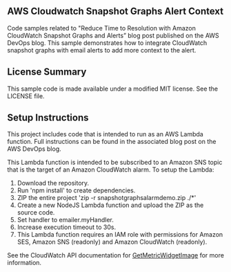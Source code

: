 ## AWS Cloudwatch Snapshot Graphs Alert Context

Code samples related to "Reduce Time to Resolution with Amazon CloudWatch Snapshot Graphs and Alerts” blog post published on the AWS DevOps blog. This sample demonstrates how to integrate CloudWatch snapshot graphs with email alerts to add more context to the alert.

## License Summary

This sample code is made available under a modified MIT license. See the LICENSE file.

## Setup Instructions

This project includes code that is intended to run as an AWS Lambda function. Full instructions can be found in the associated blog post on the AWS DevOps blog. 

This Lambda function is intended to be subscribed to an Amazon SNS topic that is the target of an Amazon CloudWatch alarm. To setup the Lambda: 

1. Download the repository. 
2. Run 'npm install' to create dependencies. 
3. ZIP the entire project 'zip -r snapshotgraphsalarmdemo.zip ./*'
4. Create a new NodeJS Lambda function and upload the ZIP as the source code. 
5. Set handler to emailer.myHandler. 
6. Increase execution timeout to 30s.
7. This Lambda function requires an IAM role with permissions for Amazon SES, Amazon SNS (readonly) and Amazon CloudWatch (readonly). 

See the CloudWatch API documentation for [GetMetricWidgetImage](https://docs.aws.amazon.com/AmazonCloudWatch/latest/APIReference/API_GetMetricWidgetImage.html) for more information. 
